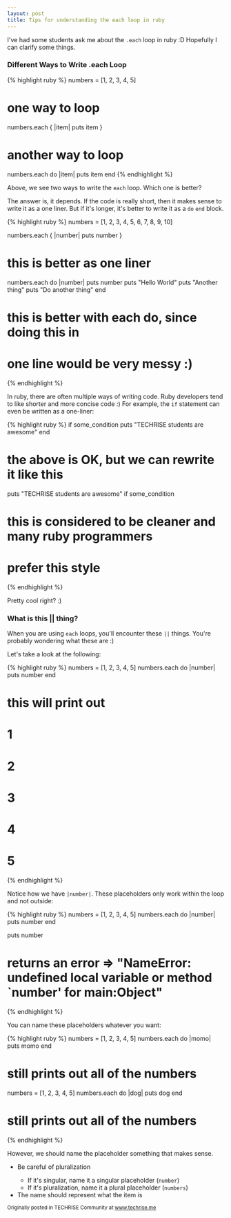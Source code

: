 ```yaml
---
layout: post
title: Tips for understanding the each loop in ruby
---
```


<p>
  I've had some students ask me about the <code>.each</code> loop in ruby :D Hopefully I can clarify some things.
</p>

<h3>Different Ways to Write .each Loop</h3>

{% highlight ruby %}
numbers = [1, 2, 3, 4, 5]

# one way to loop
numbers.each { |item| puts item }

# another way to loop
numbers.each do |item|
  puts item
end
{% endhighlight %}

<p>
  Above, we see two ways to write the <code>each</code> loop. Which one is better?
</p>

<p>
  The answer is, it depends. If the code is really short, then it makes sense to write it as a one liner. But if it's longer, it's better to write it as a <code>do</code> <code>end</code> block.
</p>

{% highlight ruby %}
numbers = [1, 2, 3, 4, 5, 6, 7, 8, 9, 10]

numbers.each { |number| puts number }
# this is better as one liner

numbers.each do |number|
  puts number
  puts "Hello World"
  puts "Another thing"
  puts "Do another thing"
end
# this is better with each do, since doing this in 
# one line would be very messy :)
{% endhighlight %}

<p>
  In ruby, there are often multiple ways of writing code. Ruby developers tend to like shorter and more concise code :) For example, the <code>if</code> statement can even be written as a one-liner:
</p>

{% highlight ruby %}
if some_condition
  puts "TECHRISE students are awesome"
end

# the above is OK, but we can rewrite it like this

puts "TECHRISE students are awesome" if some_condition

# this is considered to be cleaner and many ruby programmers
# prefer this style
{% endhighlight %}

<p>
  Pretty cool right? :)
</p>


<h3>What is this || thing?</h3>

<p>
  When you are using <code>each</code> loops, you'll encounter these <code>||</code> things. You're probably wondering what these are :)
</p>

<p>
  Let's take a look at the following:
</p>

{% highlight ruby %}
numbers = [1, 2, 3, 4, 5]
numbers.each do |number|
  puts number
end

# this will print out 
# 1
# 2
# 3
# 4
# 5
{% endhighlight %}

<p>
  Notice how we have <code>|number|</code>. These placeholders only work within the loop and not outside:
</p>

{% highlight ruby %}
numbers = [1, 2, 3, 4, 5]
numbers.each do |number|
  puts number
end

puts number

# returns an error => "NameError: undefined local variable or method `number' for main:Object"
{% endhighlight %}

<p>
  You can name these placeholders whatever you want:
</p>

{% highlight ruby %}
numbers = [1, 2, 3, 4, 5]
numbers.each do |momo|
  puts momo
end

# still prints out all of the numbers

numbers = [1, 2, 3, 4, 5]
numbers.each do |dog|
  puts dog
end

# still prints out all of the numbers
{% endhighlight %}

<p>
  However, we should name the placeholder something that makes sense.
</p>

<ul>
  <li>Be careful of pluralization</li>
  <ul>
    <li>If it's singular, name it a singular placeholder (<code>number</code>)</li>
    <li>If it's pluralization, name it a plural placeholder (<code>numbers</code>)</li>
  </ul>
  <li>The name should represent what the item is</li>
</ul>

<small>Originally posted in TECHRISE Community at www.techrise.me</small>

